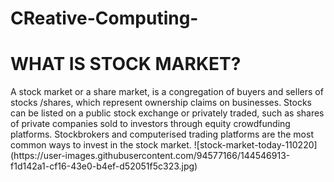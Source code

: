 # CReative-Computing-
<h1>WHAT IS STOCK MARKET?</h1>
A stock market or a share market, is a congregation of buyers and sellers of stocks /shares, which represent ownership claims on businesses. Stocks can be listed on a public stock exchange or privately traded, such as shares of private companies sold to investors through equity crowdfunding platforms. Stockbrokers and computerised trading platforms are the most common ways to invest in the stock market.
![stock-market-today-110220](https://user-images.githubusercontent.com/94577166/144546913-f1d142a1-cf16-43e0-b4ef-d52051f5c323.jpg)
